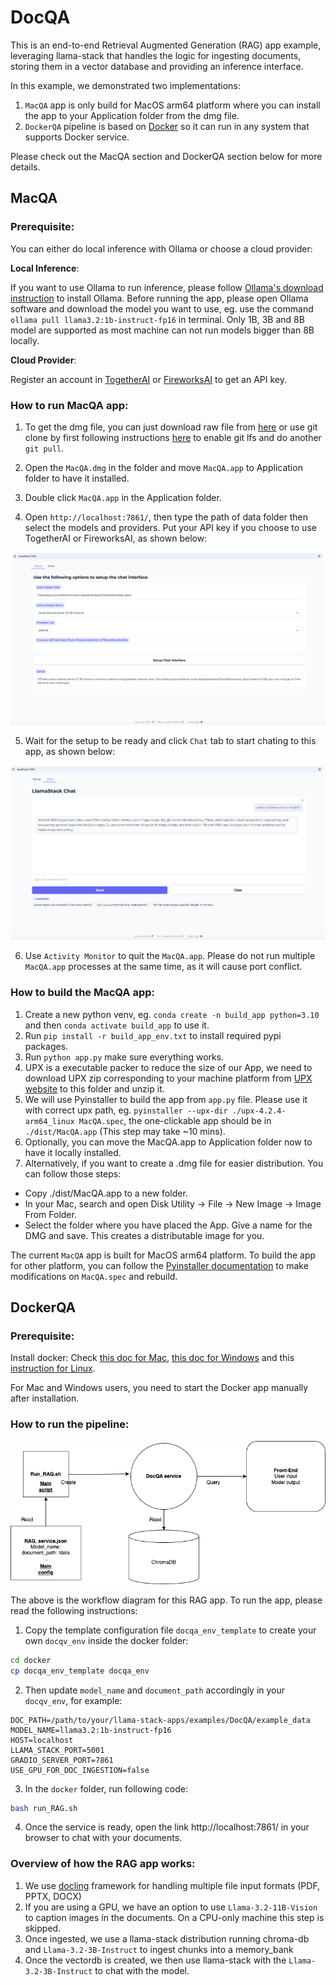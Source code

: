 # DocQA

This is an end-to-end Retrieval Augmented Generation (RAG) app example, leveraging llama-stack that handles the logic for ingesting documents, storing them in a vector database and providing an inference interface.

In this example, we demonstrated two implementations:

1. `MacQA` app is only build for MacOS arm64 platform where you can install the app to your Application folder from the dmg file.
2. `DockerQA` pipeline is based on [Docker](https://www.docker.com/) so it can run in any system that supports Docker service.

Please check out the MacQA section and DockerQA section below for more details.

## MacQA

### Prerequisite:

You can either do local inference with Ollama or choose a cloud provider:

**Local Inference**:

If you want to use Ollama to run inference, please follow [Ollama's download instruction](https://ollama.com/download) to install Ollama.  Before running the app, please open Ollama software and download the model you want to use, eg. use the command `ollama pull llama3.2:1b-instruct-fp16` in terminal. Only 1B, 3B and 8B model are supported as most machine can not run models bigger than 8B locally.

**Cloud Provider**:

Register an account in [TogetherAI](https://www.together.ai/) or [FireworksAI](https://fireworks.ai/) to get an API key.

### How to run MacQA app:

1. To get the dmg file, you can just download raw file from [here](https://github.com/meta-llama/llama-stack-apps/blob/docqav2/examples/DocQA/MacQA.dmg) or use git clone by first following instructions [here](https://docs.github.com/en/repositories/working-with-files/managing-large-files/installing-git-large-file-storage) to enable git lfs and do another `git pull`.
2. Open the `MacQA.dmg` in the folder and move `MacQA.app` to Application folder to have it installed.

3. Double click `MacQA.app` in the Application folder.
4. Open `http://localhost:7861/`, then type the path of data folder then select the models and providers. Put your API key if you choose to use TogetherAI or FireworksAI, as shown below:

![Setup](./data/assets/MacQA_setup.png)

5. Wait for the setup to be ready and click `Chat` tab to start chating to this app, as shown below:

![Chat](./data/assets/MacQA_chat.png)

6. Use `Activity Monitor` to quit the `MacQA.app`. Please do not run multiple `MacQA.app` processes at the same time, as it will cause port conflict.

### How to build the MacQA app:

1. Create a new python venv, eg. `conda create -n build_app python=3.10` and then `conda activate build_app` to use it.
2. Run `pip install -r build_app_env.txt` to install required pypi packages.
3. Run `python app.py` make sure everything works.
4. UPX is a executable packer to reduce the size of our App, we need to download UPX zip corresponding to your machine platform from [UPX website](https://github.com/upx/upx/releases/) to this folder and unzip it.
5. We will use Pyinstaller to build the app from `app.py` file. Please use it with correct upx path, eg. `pyinstaller --upx-dir ./upx-4.2.4-arm64_linux MacQA.spec`, the one-clickable app should be in `./dist/MacQA.app` (This step may take ~10 mins).
6. Optionally, you can move the MacQA.app to Application folder now to have it locally installed.
7. Alternatively, if you want to create a .dmg file for easier distribution. You can follow those steps:

 - Copy ./dist/MacQA.app to a new folder.
 -  In your Mac, search and open Disk Utility -> File -> New Image -> Image From Folder.
 - Select the folder where you have placed the App. Give a name for the DMG and save. This creates a distributable image for you.

The current `MacQA` app is built for MacOS arm64 platform. To build the app for other platform, you can follow the [Pyinstaller documentation](https://pyinstaller.org/en/stable/usage.html#) to make modifications on `MacQA.spec` and rebuild.

## DockerQA

### Prerequisite:

Install docker: Check [this doc for Mac](https://docs.docker.com/desktop/setup/install/mac-install/), [this doc for Windows](https://docs.docker.com/desktop/setup/install/windows-install/) and this [instruction for Linux](https://docs.docker.com/engine/install/).

For Mac and Windows users, you need to start the Docker app manually after installation.

### How to run the pipeline:

![RAG_workflow](./data/assets/DockerQA.png)

The above is the workflow diagram for this RAG app. To run the app, please read the following instructions:

1. Copy the template configuration file `docqa_env_template` to create your own `docqv_env` inside the docker folder:

```bash
cd docker
cp docqa_env_template docqa_env
```

2. Then update `model_name` and `document_path` accordingly in your `docqv_env`, for example:

```
DOC_PATH=/path/to/your/llama-stack-apps/examples/DocQA/example_data
MODEL_NAME=llama3.2:1b-instruct-fp16
HOST=localhost
LLAMA_STACK_PORT=5001
GRADIO_SERVER_PORT=7861
USE_GPU_FOR_DOC_INGESTION=false
```

3. In the `docker` folder, run following code:

```bash
bash run_RAG.sh
```

4.  Once the service is ready, open the link http://localhost:7861/ in your browser to chat with your documents.

### Overview of how the RAG app works:

1. We use [docling](https://github.com/DS4SD/docling) framework for handling multiple file input formats (PDF, PPTX, DOCX)
2. If you are using a GPU, we have an option to use `Llama-3.2-11B-Vision` to caption images in the documents. On a CPU-only machine this step is skipped.
3. Once ingested, we use a llama-stack distribution running chroma-db and `Llama-3.2-3B-Instruct` to ingest chunks into a memory_bank
4. Once the vectordb is created, we then use llama-stack with the `Llama-3.2-3B-Instruct` to chat with the model.
